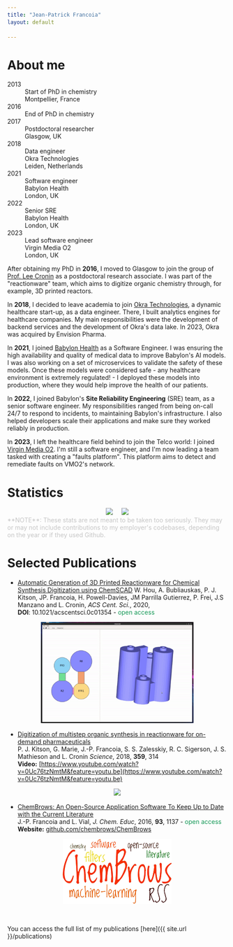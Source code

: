 ```yaml
---
title: "Jean-Patrick Francoia"
layout: default

---
```


# About me

<div class="timeline-container">
    <article>
      <dl>
        <div class="cell">
          <div class="cell-content">
            <dt>2013</dt>
            <dd>Start of PhD in chemistry</dd>
            <dd>Montpellier, France</dd>
          </div>
        </div>
        <div class="cell">
          <div class="cell-content">
            <dt>2016</dt>
            <dd>End of PhD in chemistry</dd>
          </div>
        </div>
        <div class="cell">
          <div class="cell-content">
            <dt>2017</dt>
            <dd>Postdoctoral researcher</dd>
            <dd>Glasgow, UK</dd>
          </div>
        </div>
        <div class="cell">
          <div class="cell-content">
            <dt>2018</dt>
            <dd>Data engineer</dd>
            <dd>Okra Technologies</dd>
            <dd>Leiden, Netherlands</dd>
          </div>
        </div>
        <div class="cell">
          <div class="cell-content">
            <dt>2021</dt>
            <dd>Software engineer</dd>
            <dd>Babylon Health</dd>
            <dd>London, UK</dd>
          </div>
        </div>
        <div class="cell">
          <div class="cell-content">
            <dt>2022</dt>
            <dd>Senior SRE</dd>
            <dd>Babylon Health</dd>
            <dd>London, UK</dd>
          </div>
        </div>
        <div class="cell">
          <div class="cell-content">
            <dt>2023</dt>
            <dd>Lead software engineer</dd>
            <dd>Virgin Media O2</dd>
            <dd>London, UK</dd>
          </div>
        </div>
      </dl>
    </article>
</div>


<p align="justify">

After obtaining my PhD in <b>2016</b>, I moved to Glasgow to join the group
of <a href="http://www.chem.gla.ac.uk/cronin">Prof. Lee Cronin</a> as a
postdoctoral research associate. I was part of the "reactionware" team,
which aims to digitize organic chemistry through, for example, 3D printed
reactors.

</p>

<p align="justify">

In <b>2018</b>, I decided to leave academia to join <a href="https://www.okra.ai/">Okra Technologies</a>,
a dynamic healthcare start-up, as a data engineer. There, I built analytics
engines for healthcare companies. My main responsibilities were the
development of backend services and the development of Okra's data lake. In
2023, Okra was acquired by Envision Pharma.

</p>

<p align="justify">

In <b>2021</b>, I joined <a href="https://www.babylonhealth.com/en-gb">Babylon
Health</a> as a Software Engineer. I was ensuring the high availability and
quality of medical data to improve Babylon's AI models. I was also working
on a set of microservices to validate the safety of these models. Once
these models were considered safe - any healthcare environment is extremely
regulated! - I deployed these models into production, where they would help
improve the health of our patients.<br/>

</p>

<p align="justify">

In <b>2022</b>, I joined Babylon's <b>Site Reliability Engineering</b>
(SRE) team, as a senior software engineer. My responsibilities ranged
from being on-call 24/7 to respond to incidents, to maintaining Babylon's
infrastructure. I also helped developers scale their applications and make
sure they worked reliably in production.

</p>

<p align="justify">

In <b>2023</b>, I left the healthcare field behind to join the Telco world:
I joined <a href="https://news.virginmediao2.co.uk/">Virgin Media O2</a>. I'm
still a software engineer, and I'm now leading a team tasked with creating
a "faults platform". This platform aims to detect and remediate faults on
VMO2's network.

</p>

# Statistics


<div style="display: flex; justify-content: center; gap: 20px;">
  <a href="https://github.com/JPFrancoia">
    <img height=250 src="https://jpfrancoia.com/grs?username=JPFrancoia&hide_rank=true&show_icons=true" />
  </a>
  <a href="https://github.com/JPFrancoia">
    <img height=250 src="https://jpfrancoia.com/grs/top-langs?username=JPFrancoia&layout=compact&hide=jupyter%20notebook&langs_count=8" />
  </a>
</div>


<span style="color: #C6C6C6;">
**NOTE**: These stats are not meant to be taken too seriously. They may or
may not include contributions to my employer's codebases, depending on the
year or if they used Github.
</span>

# Selected Publications

- [Automatic Generation of 3D Printed Reactionware for Chemical Synthesis
Digitization using ChemSCAD](https://pubs.acs.org/doi/10.1021/acscentsci.0c01354)
W. Hou, A. Bubliauskas, P. J. Kitson, JP. Francoia, H. Powell-Davies,
JM Parrilla Gutierrez, P. Frei, J.S Manzano and L. Cronin, *ACS Cent. Sci.*,
2020, **DOI**:&nbsp;10.1021/acscentsci.0c01354 - <font color="#159957">open access</font>  
<p align="center">
  <img width="350px" src="images/chemscad_demo.gif">
</p>

- [Digitization of multistep organic synthesis in reactionware for on-demand
pharmaceuticals](http://science.sciencemag.org/content/359/6373/314)  
P. J. Kitson, G. Marie, J.-P. Francoia, S. S. Zalesskiy, R. C. Sigerson,
J. S. Mathieson and L. Cronin *Science*, 2018, **359**, 314  
**Video:** [https://www.youtube.com/watch?v=0Uc76tzNmtM&feature=youtu.be](https://www.youtube.com/watch?v=0Uc76tzNmtM&feature=youtu.be)

<p align="center">
  <img width="350px" src="images/baclofen.gif">
</p>

- [ChemBrows: An Open-Source Application Software To Keep Up to Date with the Current Literature](http://pubs.acs.org/doi/abs/10.1021/acs.jchemed.6b00024)  
J.-P. Francoia and L. Vial, *J. Chem. Educ*, 2016, **93**, 1137 - <font color="#159957">open access</font>  
**Website:** [github.com/chembrows/ChemBrows](https://github.com/chembrows/ChemBrows)

<p align="center">
  <img src="images/cb.gif">
</p>

<br/>

You can access the full list of my publications [here]({{ site.url }}/publications)
